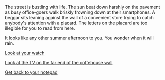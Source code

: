 The street is bustling with life. The sun beat down harshly on the pavement as busy office-goers walk briskly frowning down at their smartphones. A beggar sits leaning against the wall of a convenient store trying to catch anybody's attention with a placard. The letters on the placard are too illegible for you to read from here.

It looks like any other summer afternoon to you. You wonder when it will rain.

[Look at your watch](watch.md)

[Look at the TV on the far end of the coffehouse wall](tv.md)

[Get back to your notepad](notepad.md)